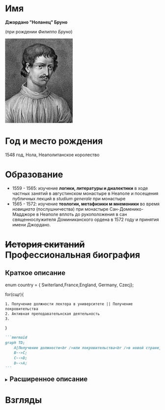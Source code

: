 Имя
===
**Джордано "Ноланец" Бруно**

(при рождении _Филиппо Бруно_)

![Портрет Джордано Бруно](img/Portrait_of_Giordano_Bruno_in_%20Opere%20_Wellcome_L0015152_(cropped).jpg)

# Год и место рождения

1548 год, Нола, Неаполитанское королество

# Образование

* 1559 - 1565: изучение **логики, литературы и диалектики** в ходе частных занятий в августинском монастыре в Неаполе и посещения публичных лекций в _studium generale_ при монастыре
* 1565 - 1572: изучение __теологии, метафизики м мнемоники__ во время *новициата* (послушничества) при монастыре Сан-Доменико-Мадджоре в Неаполе вплоть до рукоположения в сан священнослужителя Доминиканского ордена в 1572 году и принятия имени Джордано.

<h1><s>История скитаний</s> Профессиональная биография</h1>

## Краткое описание

enum country = { Switerland,France,England, Germany, Czecj};

for(сщг){

    1. Получение должности лектора в университете || Получение покровительства 
    2. Активная преподавательнская деятельность
    3. 
}

````markdown
```mermaid
graph TD;
    A[Получение должности<br />или покровительства<br />в новой стране]-->B;
    B-->C;
    C-->D;
    D-->A;
```
````

<details>
<!---<summary style="font-size:20px"><b>Расширенное описание</b></summary>--->
<summary><h2 style="display:inline">Расширенное описание</h2></summary>

<div "markdown=1">
    
| Страна | Годы | Род занятий |
|---|---|---|
|Италия | cell2 | cell3|
|Швейцария | cell2 | cell3|
|Франция | cell2 | cell3|
|Англия | cell2 | cell3|

</div>

</details>

Взгляды
===
